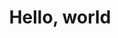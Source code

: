 ---
title: 'Hello, world'
layout: 'layouts/home.html'
pagination:
  data: collections.blog
  size: 5
  alias: posts
postHeader: "It's hard to keep up with a blog"
borderHighlight: "primary"
accentHighlight: "secondary"
p5: true
p5scripts: [/scripts/boid.js, scripts/logic.js]
---